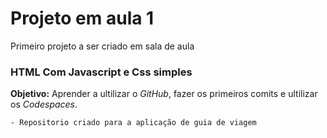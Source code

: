 Projeto em aula 1
================

Primeiro projeto a ser criado em sala de aula

### HTML Com Javascript e Css simples 

**Objetivo:** Aprender a ultilizar o *GitHub*, fazer os primeiros comits e ultilizar os *Codespaces*.

    - Repositorio criado para a aplicação de guia de viagem